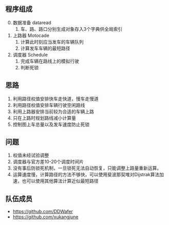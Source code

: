 ## 程序组成
0. 数据准备 dataread
    1. 车、路、路口分别生成对象存入3个字典供全局索引
1. 上路器 Motocade
    1. 计算此时刻应当发车的车辆队列
    2. 计算发车车辆的最短路径
2. 调度器 Schedule
    1. 完成车辆在路线上的模拟行驶
    2. 判断死锁
    
## 思路
1. 利用路径权值安排快车走快道，慢车走慢道
2. 利用路径权值安排车辆行驶空闲路线
3. 利用上路器安排当前较为合适的车辆上路
4. 只在上路时规划路线减小计算量
5. 控制图上车总量以及发车速度防止死锁

## 问题
1. 权值未经试验调整
2. 调度器与官方差10-20个调度时间片
3. 没有事后防锁死机制，一旦锁死无法自动恢复，只能调整上路量重新运算。
4. 运算速度慢，计算路径的方法不够快，可以使用斐波那契堆对Dijstrak算法加速，也可以使用其他算法计算近似最短路径

## 队伍成员
- https://github.com/DDWafer
- https://github.com/xukangjune